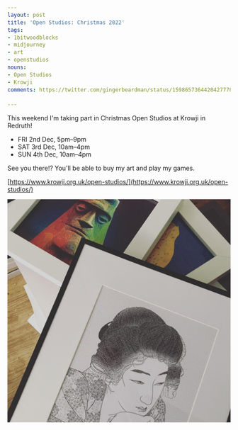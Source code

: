 ```yaml
---
layout: post
title: 'Open Studios: Christmas 2022'
tags:
- 1bitwoodblocks
- midjourney
- art
- openstudios
nouns:
- Open Studios
- Krowji
comments: https://twitter.com/gingerbeardman/status/1598657364420427778

---
```


This weekend I'm taking part in Christmas Open Studios at Krowji in Redruth!

- FRI 2nd Dec, 5pm–9pm
- SAT 3rd Dec, 10am–4pm
- SUN 4th Dec, 10am–4pm

See you there!? You'll be able to buy my art and play my games. 

[https://www.krowji.org.uk/open-studios/](https://www.krowji.org.uk/open-studios/)

![PNG](/images/posts/open-studios-2022-dec.jpg)
